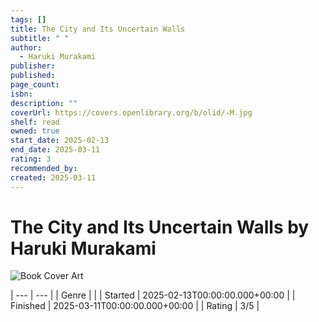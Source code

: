 ```yaml
---
tags: []
title: The City and Its Uncertain Walls
subtitle: " "
author:
  - Haruki Murakami
publisher: 
published: 
page_count: 
isbn: 
description: ""
coverUrl: https://covers.openlibrary.org/b/olid/-M.jpg
shelf: read
owned: true
start_date: 2025-02-13
end_date: 2025-03-11
rating: 3
recommended_by: 
created: 2025-03-11
---
```


# The City and Its Uncertain Walls by Haruki Murakami

![Book Cover Art](https://covers.openlibrary.org/b/olid/-M.jpg)


| --- | --- |
| Genre |  |
| Started | 2025-02-13T00:00:00.000+00:00 |
| Finished | 2025-03-11T00:00:00.000+00:00 |
| Rating | 3/5 |

